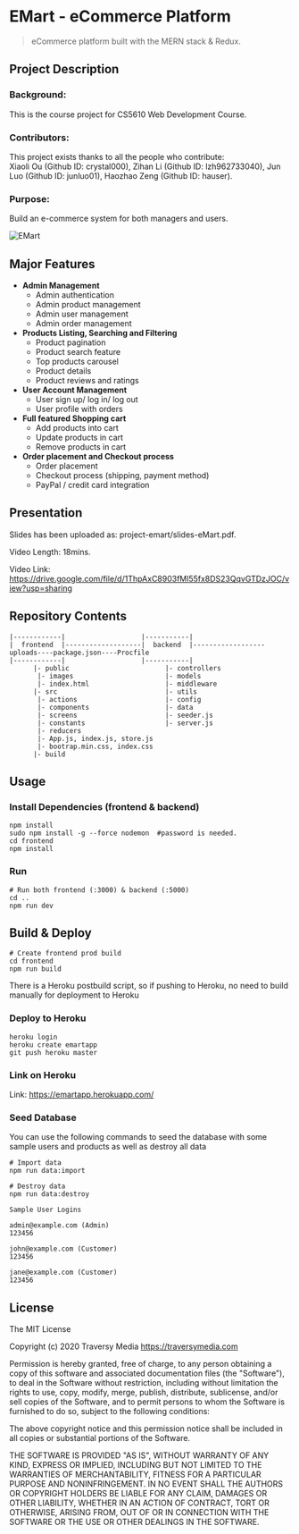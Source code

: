 # EMart - eCommerce Platform

> eCommerce platform built with the MERN stack & Redux.

## Project Description

### Background:

This is the course project for CS5610 Web Development Course.

### Contributors:

This project exists thanks to all the people who contribute:  
Xiaoli Ou (Github ID: crystal000),
Zihan Li (Github ID: lzh962733040),
Jun Luo (Github ID: junluo01),
Haozhao Zeng (Github ID: hauser).

### Purpose:

Build an e-commerce system for both managers and users.

![EMart](https://github.ccs.neu.edu/2020FACS5610SV/project-emart/blob/master/uploads/HomeScreen.png)

## Major Features

- **Admin Management**
  - Admin authentication
  - Admin product management
  - Admin user management
  - Admin order management
- **Products Listing, Searching and Filtering**
  - Product pagination
  - Product search feature
  - Top products carousel
  - Product details
  - Product reviews and ratings
- **User Account Management**
  - User sign up/ log in/ log out
  - User profile with orders
- **Full featured Shopping cart**
  - Add products into cart
  - Update products in cart
  - Remove products in cart
- **Order placement and Checkout process**
  - Order placement
  - Checkout process (shipping, payment method)
  - PayPal / credit card integration

## Presentation
   Slides has been uploaded as: project-emart/slides-eMart.pdf. 
   
   Video Length: 18mins. 
   
   Video Link: https://drive.google.com/file/d/1ThpAxC8903fMl55fx8DS23QqvGTDzJOC/view?usp=sharing

   

## Repository Contents

    |------------|                   |-----------|
    |  frontend  |-------------------|  backend  |------------------uploads----package.json----Procfile
    |------------|                   |-----------|
          |- public                        |- controllers
           |- images                       |- models
           |- index.html                   |- middleware
          |- src                           |- utils
           |- actions                      |- config
           |- components                   |- data
           |- screens                      |- seeder.js
           |- constants                    |- server.js
           |- reducers
           |- App.js, index.js, store.js
           |- bootrap.min.css, index.css
          |- build

## Usage

### Install Dependencies (frontend & backend)

```
npm install
sudo npm install -g --force nodemon  #password is needed.
cd frontend
npm install
```

### Run

```
# Run both frontend (:3000) & backend (:5000)
cd ..
npm run dev
```

## Build & Deploy

```
# Create frontend prod build
cd frontend
npm run build
```

There is a Heroku postbuild script, so if pushing to Heroku, no need to build manually for deployment to Heroku

### Deploy to Heroku

```
heroku login
heroku create emartapp
git push heroku master
```

### Link on Heroku

Link: https://emartapp.herokuapp.com/

### Seed Database

You can use the following commands to seed the database with some sample users and products as well as destroy all data

```
# Import data
npm run data:import

# Destroy data
npm run data:destroy
```

```
Sample User Logins

admin@example.com (Admin)
123456

john@example.com (Customer)
123456

jane@example.com (Customer)
123456
```

## License

The MIT License

Copyright (c) 2020 Traversy Media https://traversymedia.com

Permission is hereby granted, free of charge, to any person obtaining a copy
of this software and associated documentation files (the "Software"), to deal
in the Software without restriction, including without limitation the rights
to use, copy, modify, merge, publish, distribute, sublicense, and/or sell
copies of the Software, and to permit persons to whom the Software is
furnished to do so, subject to the following conditions:

The above copyright notice and this permission notice shall be included in
all copies or substantial portions of the Software.

THE SOFTWARE IS PROVIDED "AS IS", WITHOUT WARRANTY OF ANY KIND, EXPRESS OR
IMPLIED, INCLUDING BUT NOT LIMITED TO THE WARRANTIES OF MERCHANTABILITY,
FITNESS FOR A PARTICULAR PURPOSE AND NONINFRINGEMENT. IN NO EVENT SHALL THE
AUTHORS OR COPYRIGHT HOLDERS BE LIABLE FOR ANY CLAIM, DAMAGES OR OTHER
LIABILITY, WHETHER IN AN ACTION OF CONTRACT, TORT OR OTHERWISE, ARISING FROM,
OUT OF OR IN CONNECTION WITH THE SOFTWARE OR THE USE OR OTHER DEALINGS IN
THE SOFTWARE.
